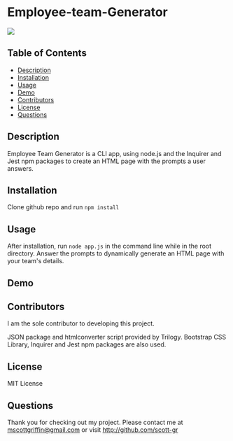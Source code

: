 # Employee-team-Generator
  <img src="https://img.shields.io/badge/license-MIT License-blue"/>
  
## Table of Contents
* [Description](#description)
* [Installation](#installation)
* [Usage](#usage)
* [Demo](#demo)
* [Contributors](#contributors)
* [License](#license)
* [Questions](#questions)

## Description
Employee Team Generator is a CLI app, using node.js and the Inquirer and Jest npm packages to create an HTML page with the prompts a user answers.

## Installation
Clone github repo and run `npm install`

## Usage
After installation, run `node app.js` in the command line while in the root directory. Answer the prompts to dynamically generate an HTML page with your team's details.

## Demo

## Contributors
I am the sole contributor to developing this project. 

JSON package and htmlconverter script provided by Trilogy. Bootstrap CSS Library, Inquirer and Jest npm packages are also used.

## License
MIT License

## Questions
Thank you for checking out my project. Please contact me at mscottgriffin@gmail.com or visit http://github.com/scott-gr